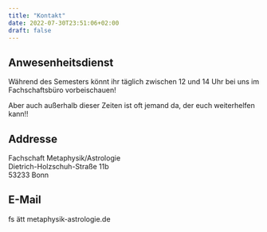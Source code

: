 ```yaml
---
title: "Kontakt"
date: 2022-07-30T23:51:06+02:00
draft: false
---
```


## Anwesenheitsdienst

Während des Semesters könnt ihr täglich zwischen 12 und 14 Uhr bei uns im Fachschaftsbüro vorbeischauen!

Aber auch außerhalb dieser Zeiten ist oft jemand da, der euch weiterhelfen kann!!


## Addresse

Fachschaft Metaphysik/Astrologie  
Dietrich-Holzschuh-Straße 11b  
53233 Bonn


## E-Mail

fs ätt metaphysik-astrologie.de
